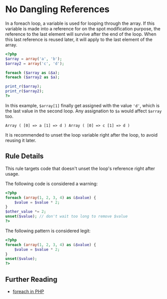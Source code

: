 <!-- Potential Errors -->
# No Dangling References

In a foreach loop, a variable is used for looping through the array. If this variable is made into a reference for on the spot modification purpose, the reference to the last element will survive after the end of the loop. When this last reference is reused later, it will apply to the last element of the array. 

```php
<?php
$array = array('a', 'b');
$array2 = array('c', 'd');

foreach ($array as &$a);
foreach ($array2 as $a);

print_r($array);
print_r($array2);
?>
```

In this example, `$array[1]` finally get assigned with the value `'d'`, which is the last value in the second loop. Any assignation to `$a` would affect `$array` too.

`
Array
(
    [0] => a
    [1] => d
)
Array
(
    [0] => c
    [1] => d
)
`

It is recommended to unset the loop variable right after the loop, to avoid reusing it later.

## Rule Details

This rule targets code that doesn't unset the loop's reference right after usage. 

The following code is considered a warning:

```php
<?php
foreach (array(1, 2, 3, 4) as &$value) {
    $value = $value * 2;
}
$other_value *= 2;
unset($value); // don't wait too long to remove $value
?>
```


The following pattern is considered legit:

```php
<?php
foreach (array(1, 2, 3, 4) as &$value) {
    $value = $value * 2;
}
unset($value);
?>
```

<!--
## When Not To Use It

-->

## Further Reading

* [foreach in PHP](http://php.net/control-structures.foreach)
